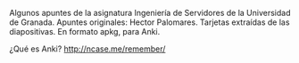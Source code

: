 Algunos apuntes de la asignatura Ingeniería de Servidores de la Universidad de Granada. Apuntes originales: Hector Palomares. Tarjetas extraídas de las diapositivas. En formato apkg, para Anki.


¿Qué es Anki? http://ncase.me/remember/
